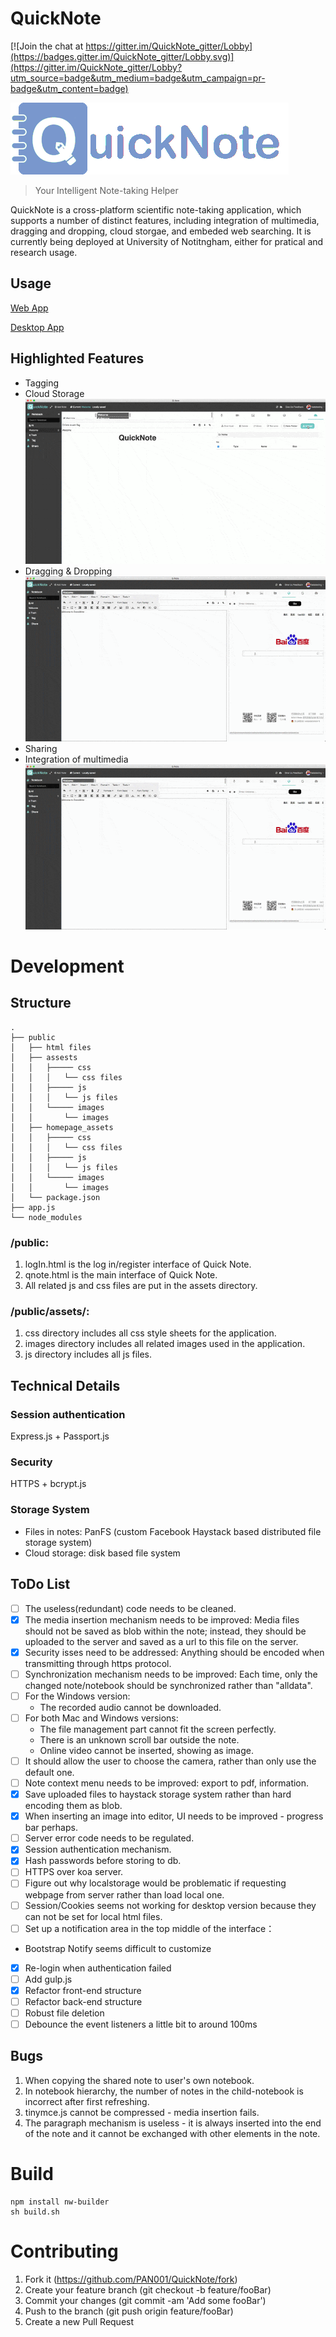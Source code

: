 # QuickNote

[![Join the chat at https://gitter.im/QuickNote_gitter/Lobby](https://badges.gitter.im/QuickNote_gitter/Lobby.svg)](https://gitter.im/QuickNote_gitter/Lobby?utm_source=badge&utm_medium=badge&utm_campaign=pr-badge&utm_content=badge)

![](/public/assets/images/logo/rainbow/Quicknote_rainbow.gif)

> Your Intelligent Note-taking Helper

QuickNote is a cross-platform scientific note-taking application, which supports a number of distinct features, including integration of multimedia, dragging and dropping, cloud storgae, and embeded web searching. It is currently being deployed at University of Notitngham, either for pratical and research usage.

## Usage

[Web App](https://20.46.242.255/login)

[Desktop App](https://20.46.242.255)

## Highlighted Features
- Tagging
- Cloud Storage
![](/public/homepage_assets/images/cloud.gif)
- Dragging & Dropping
![](/public/homepage_assets/images/dragdrop.gif)
- Sharing
- Integration of multimedia
![](/public/homepage_assets/images/multimedia.gif)

# Development
## Structure
```
.
├── public
│   ├── html files
│   ├── assests
│   │   ├───── css
│   │   │   └── css files
│   │   ├───── js
│   │   │   └── js files
│   │   └───── images
│   │       └── images
│   ├── homepage_assets
│   │   ├───── css
│   │   │   └── css files
│   │   ├───── js
│   │   │   └── js files
│   │   └───── images
│   │       └── images
│   └── package.json
├── app.js
└── node_modules
```

### /public:
1. logIn.html is the log in/register interface of Quick Note. 
2. qnote.html is the main interface of Quick Note.
4. All related js and css files are put in the assets directory.

### /public/assets/:
1. css directory includes all css style sheets for the application.
3. images directory includes all related images used in the application.
4. js directory includes all js files.

## Technical Details
### Session authentication

Express.js + Passport.js

### Security

HTTPS + bcrypt.js

### Storage System

- Files in notes: PanFS (custom Facebook Haystack based distributed file storage system)
- Cloud storage: disk based file system

## ToDo List
- [ ] The useless(redundant) code needs to be cleaned.
- [x] The media insertion mechanism needs to be improved:
Media files should not be saved as blob within the note; instead, they should be uploaded to the server and saved as a url to this file on the server. 
- [x] Security isses need to be addressed:
Anything should be encoded when transmitting through https protocol.
- [ ] Synchronization mechanism needs to be improved:
Each time, only the changed note/notebook should be synchronized rather than "alldata".
- [ ] For the Windows version: 
  * The recorded audio cannot be downloaded.
- [ ] For both Mac and Windows versions:
  * The file management part cannot fit the screen perfectly.
  * There is an unknown scroll bar outside the note.
  * Online video cannot be inserted, showing as image.
- [ ] It should allow the user to choose the camera, rather than only use the default one.
- [ ] Note context menu needs to be improved: export to pdf, information.
- [x] Save uploaded files to haystack storage system rather than hard encoding them as blob.
- [x] When inserting an image into editor, UI needs to be improved - progress bar perhaps.
- [ ] Server error code needs to be regulated.
- [x] Session authentication mechanism. 
- [x] Hash passwords before storing to db.
- [ ] HTTPS over koa server.
- [ ] Figure out why localstorage would be problematic if requesting webpage from server rather than load local one.
- [ ] Session/Cookies seems not working for desktop version because they can not be set for local html files.
- [ ] Set up a notification area in the top middle of the interface：
- Bootstrap Notify seems difficult to customize
- [x] Re-login when authentication failed
- [ ] Add gulp.js
- [x] Refactor front-end structure
- [ ] Refactor back-end structure
- [ ] Robust file deletion 
- [ ] Debounce the event listeners a little bit to around 100ms

## Bugs
1. When copying the shared note to user's own notebook.
2. In notebook hierarchy, the number of notes in the child-notebook is incorrect after first refreshing.
3. tinymce.js cannot be compressed - media insertion fails.
4. The paragraph mechanism is useless - it is always inserted into the end of the note and it cannot be exchanged with other elements in the note.

# Build
```
npm install nw-builder
sh build.sh
```

# Contributing

1. Fork it (<https://github.com/PAN001/QuickNote/fork>)
2. Create your feature branch (git checkout -b feature/fooBar)
3. Commit your changes (git commit -am 'Add some fooBar')
4. Push to the branch (git push origin feature/fooBar)
5. Create a new Pull Request
